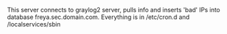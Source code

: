 This server connects to graylog2 server, pulls info and inserts 'bad' IPs into database freya.sec.domain.com. Everything is in /etc/cron.d and /localservices/sbin

